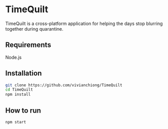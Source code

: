 # TimeQuilt

TimeQuilt is a cross-platform application for helping the days stop blurring together during quarantine.

## Requirements

Node.js

## Installation

```bash
git clone https://github.com/vivianchiong/TimeQuilt
cd TimeQuilt
npm install
```

## How to run
```
npm start
```
